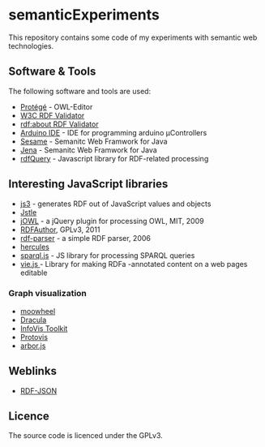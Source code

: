 # semanticExperiments

This repository contains some code of my experiments with semantic web technologies.

## Software & Tools

The following software and tools are used:

- [Protégé](http://protege.stanford.edu/) - OWL-Editor
- [W3C RDF Validator](http://www.w3.org/RDF/Validator/)
- [rdf:about RDF Validator](http://www.rdfabout.com/demo/validator/)
- [Arduino IDE](http://arduino.cc/en/Main/Software) - IDE for programming arduino µControllers
- [Sesame](http://www.openrdf.org/) - Semanitc Web Framwork for Java
- [Jena](http://jena.sourceforge.net/) - Semanitc Web Framwork for Java
- [rdfQuery](https://github.com/alohaeditor/rdfQuery) - Javascript library for RDF-related processing

## Interesting JavaScript libraries

- [js3](https://github.com/webr3/js3) - generates RDF out of JavaScript values and objects
- [Jstle](https://github.com/dnewcome/jstle)
- [jOWL](https://code.google.com/p/jowl-plugin/) - a jQuery plugin for processing OWL, MIT, 2009
- [RDFAuthor](https://code.google.com/p/rdfauthor/), GPLv3, 2011
- [rdf-parser](http://www.jibbering.com/rdf-parser/) - a simple RDF parser, 2006
- [hercules](http://hercules.arielworks.net/)
- [sparql.js](http://xmlarmyknife.org/js/sparql.js) - JS library for processing SPARQL queries
- [vie.js ](http://bergie.github.com/VIE/) - Library for making RDFa -annotated content on a web pages editable

### Graph visualization

- [moowheel](http://labs.unwieldy.net/moowheel/)
- [Dracula](http://www.graphdracula.net/)
- [InfoVis Toolkit](http://thejit.org/)
- [Protovis](http://vis.stanford.edu/protovis/)
- [arbor.js](http://arborjs.org/)

## Weblinks

- [RDF-JSON](http://docs.api.talis.com/platform-api/output-types/rdf-json)

## Licence

The source code is licenced under the GPLv3.